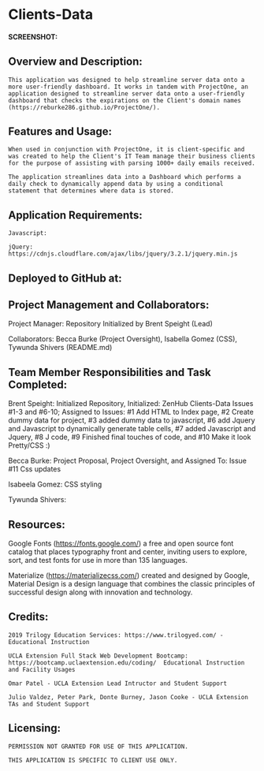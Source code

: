 # Clients-Data

#### SCREENSHOT:

## Overview and Description:

    This application was designed to help streamline server data onto a more user-friendly dashboard. It works in tandem with ProjectOne, an application designed to streamline server data onto a user-friendly dashboard that checks the expirations on the Client's domain names (https://reburke286.github.io/ProjectOne/).

## Features and Usage:

    When used in conjunction with ProjectOne, it is client-specific and was created to help the Client's IT Team manage their business clients for the purpose of assisting with parsing 1000+ daily emails received.

    The application streamlines data into a Dashboard which performs a daily check to dynamically append data by using a conditional statement that determines where data is stored.

## Application Requirements:

    Javascript:
    
    jQuery: https://cdnjs.cloudflare.com/ajax/libs/jquery/3.2.1/jquery.min.js



## Deployed to GitHub at:

## Project Management and Collaborators:

Project Manager: Repository Initialized by Brent Speight (Lead)

Collaborators: Becca Burke (Project Oversight), Isabella Gomez (CSS), Tywunda Shivers (README.md)

## Team Member Responsibilities and Task Completed:

Brent Speight: Initialized Repository, Initialized: ZenHub Clients-Data Issues #1-3 and #6-10; Assigned to Issues: #1 Add HTML to Index page, #2 Create dummy data for project, #3 added dummy data to javascript, #6 add Jquery and Javascript to dynamically generate table cells, #7 added Javascript and Jquery, #8 J code, #9 Finished final touches of code, and #10 Make it look Pretty/CSS :)  

Becca Burke: Project Proposal, Project Oversight, and Assigned To: Issue #11 Css updates

Isabeela Gomez: CSS styling 

Tywunda Shivers: 

## Resources:

   Google Fonts (https://fonts.google.com/) a free and open source font catalog that places typography front and center, inviting users to explore, sort, and test fonts for use in more than 135 languages.

  Materialize (https://materializecss.com/) created and designed by Google, Material Design is a design language that combines the classic principles of successful design along with innovation and technology.


## Credits:

    2019 Trilogy Education Services: https://www.trilogyed.com/ - Educational Instruction

    UCLA Extension Full Stack Web Development Bootcamp: https://bootcamp.uclaextension.edu/coding/  Educational Instruction       and Facility Usages

    Omar Patel - UCLA Extension Lead Intructor and Student Support

    Julio Valdez, Peter Park, Donte Burney, Jason Cooke - UCLA Extension TAs and Student Support


## Licensing:

    PERMISSION NOT GRANTED FOR USE OF THIS APPLICATION. 

    THIS APPLICATION IS SPECIFIC TO CLIENT USE ONLY.
